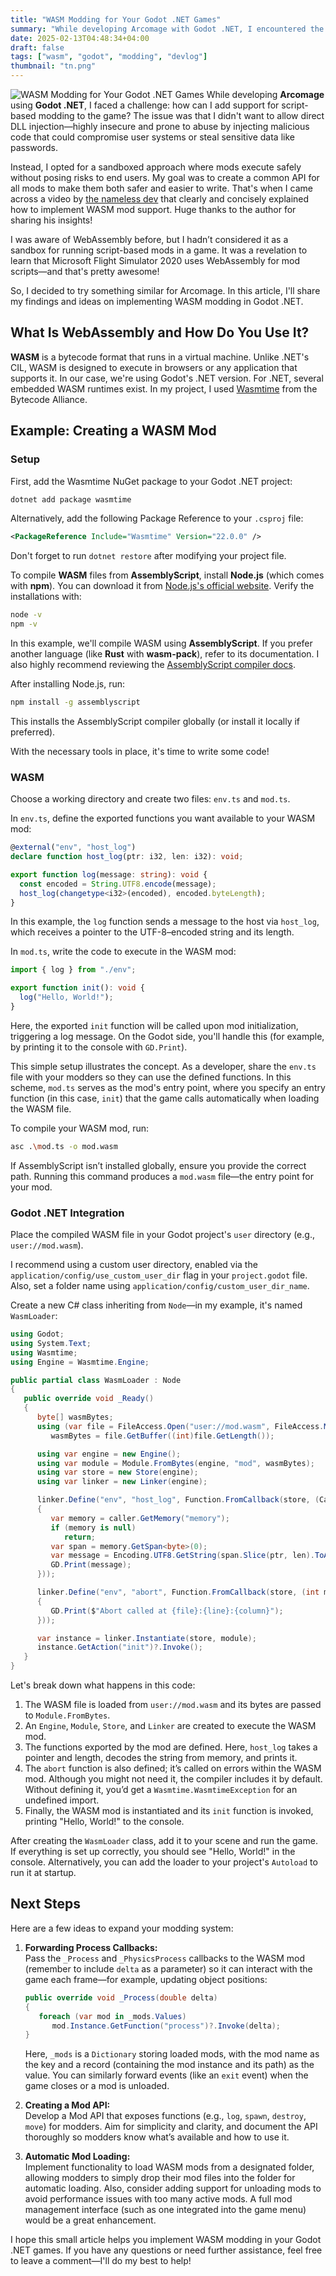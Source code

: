 ```yaml
---
title: "WASM Modding for Your Godot .NET Games"
summary: "While developing Arcomage with Godot .NET, I encountered the challenge of adding support for script-based modding to the game."
date: 2025-02-13T04:48:34+04:00
draft: false
tags: ["wasm", "godot", "modding", "devlog"]
thumbnail: "tn.png"
---
```

![WASM Modding for Your Godot .NET Games](post.png)
While developing **Arcomage** using **Godot .NET**, I faced a challenge: how can I add support for script-based modding to the game? The issue was that I didn't want to allow direct DLL injection—highly insecure and prone to abuse by injecting malicious code that could compromise user systems or steal sensitive data like passwords.

Instead, I opted for a sandboxed approach where mods execute safely without posing risks to end users. My goal was to create a common API for all mods to make them both safer and easier to write. That's when I came across a video by [the nameless dev](https://youtu.be/kcWVYeaFmqQ) that clearly and concisely explained how to implement WASM mod support. Huge thanks to the author for sharing his insights!

I was aware of WebAssembly before, but I hadn’t considered it as a sandbox for running script-based mods in a game. It was a revelation to learn that Microsoft Flight Simulator 2020 uses WebAssembly for mod scripts—and that's pretty awesome!

So, I decided to try something similar for Arcomage. In this article, I'll share my findings and ideas on implementing WASM modding in Godot .NET.

## What Is WebAssembly and How Do You Use It?

**WASM** is a bytecode format that runs in a virtual machine. Unlike .NET's CIL, WASM is designed to execute in browsers or any application that supports it. In our case, we're using Godot's .NET version. For .NET, several embedded WASM runtimes exist. In my project, I used [Wasmtime](https://wasmtime.dev/) from the Bytecode Alliance.

## Example: Creating a WASM Mod

### Setup

First, add the Wasmtime NuGet package to your Godot .NET project:
```bash
dotnet add package wasmtime
```
Alternatively, add the following Package Reference to your `.csproj` file:
```xml
<PackageReference Include="Wasmtime" Version="22.0.0" />
```
Don't forget to run `dotnet restore` after modifying your project file.

To compile **WASM** files from **AssemblyScript**, install **Node.js** (which comes with **npm**). You can download it from [Node.js's official website](https://nodejs.org/en). Verify the installations with:
```bash
node -v
npm -v
```

In this example, we'll compile WASM using **AssemblyScript**. If you prefer another language (like **Rust** with **wasm-pack**), refer to its documentation. I also highly recommend reviewing the [AssemblyScript compiler docs](https://www.assemblyscript.org/compiler.html).

After installing Node.js, run:
```bash
npm install -g assemblyscript
```
This installs the AssemblyScript compiler globally (or install it locally if preferred).

With the necessary tools in place, it's time to write some code!

### WASM

Choose a working directory and create two files: `env.ts` and `mod.ts`.

In `env.ts`, define the exported functions you want available to your WASM mod:
```typescript
@external("env", "host_log")
declare function host_log(ptr: i32, len: i32): void;

export function log(message: string): void {
  const encoded = String.UTF8.encode(message);
  host_log(changetype<i32>(encoded), encoded.byteLength);
}
```
In this example, the `log` function sends a message to the host via `host_log`, which receives a pointer to the UTF-8–encoded string and its length.

In `mod.ts`, write the code to execute in the WASM mod:
```typescript
import { log } from "./env";

export function init(): void {
  log("Hello, World!");
}
```
Here, the exported `init` function will be called upon mod initialization, triggering a log message. On the Godot side, you'll handle this (for example, by printing it to the console with `GD.Print`).

This simple setup illustrates the concept. As a developer, share the `env.ts` file with your modders so they can use the defined functions. In this scheme, `mod.ts` serves as the mod's entry point, where you specify an entry function (in this case, `init`) that the game calls automatically when loading the WASM file.

To compile your WASM mod, run:
```bash
asc .\mod.ts -o mod.wasm
```
If AssemblyScript isn’t installed globally, ensure you provide the correct path. Running this command produces a `mod.wasm` file—the entry point for your mod.

### Godot .NET Integration

Place the compiled WASM file in your Godot project's `user` directory (e.g., `user://mod.wasm`).

I recommend using a custom user directory, enabled via the `application/config/use_custom_user_dir` flag in your `project.godot` file. Also, set a folder name using `application/config/custom_user_dir_name`.

Create a new C# class inheriting from `Node`—in my example, it's named `WasmLoader`:
```csharp
using Godot;
using System.Text;
using Wasmtime;
using Engine = Wasmtime.Engine;

public partial class WasmLoader : Node
{
   public override void _Ready()
   {
      byte[] wasmBytes;
      using (var file = FileAccess.Open("user://mod.wasm", FileAccess.ModeFlags.Read))
         wasmBytes = file.GetBuffer((int)file.GetLength());

      using var engine = new Engine();
      using var module = Module.FromBytes(engine, "mod", wasmBytes);
      using var store = new Store(engine);
      using var linker = new Linker(engine);

      linker.Define("env", "host_log", Function.FromCallback(store, (Caller caller, int ptr, int len) =>
      {
         var memory = caller.GetMemory("memory");
         if (memory is null)
            return;
         var span = memory.GetSpan<byte>(0);
         var message = Encoding.UTF8.GetString(span.Slice(ptr, len).ToArray());
         GD.Print(message);
      }));

      linker.Define("env", "abort", Function.FromCallback(store, (int msg, int file, int line, int column) =>
      {
         GD.Print($"Abort called at {file}:{line}:{column}");
      }));

      var instance = linker.Instantiate(store, module);
      instance.GetAction("init")?.Invoke();
   }
}
```

Let's break down what happens in this code:

1. The WASM file is loaded from `user://mod.wasm` and its bytes are passed to `Module.FromBytes`.
2. An `Engine`, `Module`, `Store`, and `Linker` are created to execute the WASM mod.
3. The functions exported by the mod are defined. Here, `host_log` takes a pointer and length, decodes the string from memory, and prints it.
4. The `abort` function is also defined; it’s called on errors within the WASM mod. Although you might not need it, the compiler includes it by default. Without defining it, you’d get a `Wasmtime.WasmtimeException` for an undefined import.
5. Finally, the WASM mod is instantiated and its `init` function is invoked, printing "Hello, World!" to the console.

After creating the `WasmLoader` class, add it to your scene and run the game. If everything is set up correctly, you should see "Hello, World!" in the console. Alternatively, you can add the loader to your project's `Autoload` to run it at startup.

## Next Steps

Here are a few ideas to expand your modding system:

1. **Forwarding Process Callbacks:**  
   Pass the `_Process` and `_PhysicsProcess` callbacks to the WASM mod (remember to include `delta` as a parameter) so it can interact with the game each frame—for example, updating object positions:
   ```csharp
   public override void _Process(double delta)
   {
      foreach (var mod in _mods.Values)
         mod.Instance.GetFunction("process")?.Invoke(delta);
   }
   ```
   Here, `_mods` is a `Dictionary` storing loaded mods, with the mod name as the key and a record (containing the mod instance and its path) as the value. You can similarly forward events (like an `exit` event) when the game closes or a mod is unloaded.

2. **Creating a Mod API:**  
   Develop a Mod API that exposes functions (e.g., `log`, `spawn`, `destroy`, `move`) for modders. Aim for simplicity and clarity, and document the API thoroughly so modders know what’s available and how to use it.

3. **Automatic Mod Loading:**  
   Implement functionality to load WASM mods from a designated folder, allowing modders to simply drop their mod files into the folder for automatic loading. Also, consider adding support for unloading mods to avoid performance issues with too many active mods. A full mod management interface (such as one integrated into the game menu) would be a great enhancement.

I hope this small article helps you implement WASM modding in your Godot .NET games. If you have any questions or need further assistance, feel free to leave a comment—I'll do my best to help!